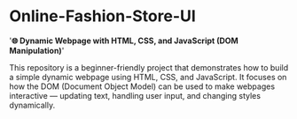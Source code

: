 # Online-Fashion-Store-UI

'**🌐 Dynamic Webpage with HTML, CSS, and JavaScript (DOM Manipulation)**'

This repository is a beginner-friendly project that demonstrates how to build a simple dynamic webpage using HTML, CSS, and JavaScript.
It focuses on how the DOM (Document Object Model) can be used to make webpages interactive — updating text, handling user input, and changing styles dynamically.

